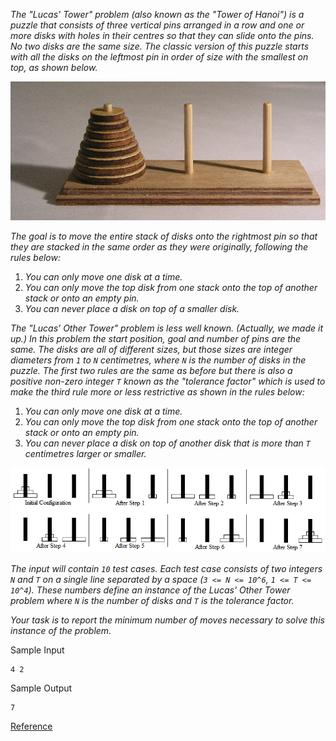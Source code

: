 
*The "Lucas' Tower" problem (also known as the "Tower of Hanoi") is a puzzle that consists of three vertical pins arranged in a row and one or more disks with holes in their centres so that they can slide onto the pins. No two disks are the same size. The classic version of this puzzle starts with all the disks on the leftmost pin in order of size with the smallest on top, as shown below.*

![alt text](towers_of_hanoi_1.jpg "Tower of Hanoi 1")

*The goal is to move the entire stack of disks onto the rightmost pin so that they are stacked in the same order as they were originally, following the rules below:*

1. *You can only move one disk at a time.*
2. *You can only move the top disk from one stack onto the top of another stack or onto an empty pin.*
3. *You can never place a disk on top of a smaller disk.*

*The "Lucas' Other Tower" problem is less well known. (Actually, we made it up.) In this problem the start position, goal and number of pins are the same. The disks are all of different sizes, but those sizes are integer diameters from `1` to `N` centimetres, where `N` is the number of disks in the puzzle. The first two rules are the same as before but there is also a positive non-zero integer `T` known as the "tolerance factor" which is used to make the third rule more or less restrictive as shown in the rules below:*

1. *You can only move one disk at a time.*
2. *You can only move the top disk from one stack onto the top of another stack or onto an empty pin.*
3. *You can never place a disk on top of another disk that is more than `T` centimetres larger or smaller.*

![alt text](towers_of_hanoi_2.png "Tower of Hanoi 2")

*The input will contain `10` test cases. Each test case consists of two integers `N` and `T` on a single line separated by a space (`3 <= N <= 10^6`,  `1 <= T <= 10^4`). These numbers define an instance of the Lucas' Other Tower problem where `N` is the number of disks and `T` is the tolerance factor.*

*Your task is to report the minimum number of moves necessary to solve this instance of the problem.*

Sample Input
```
4 2
```

Sample Output
```
7
```
[Reference](https://dmoj.ca/problem/ecoo15r2p3)